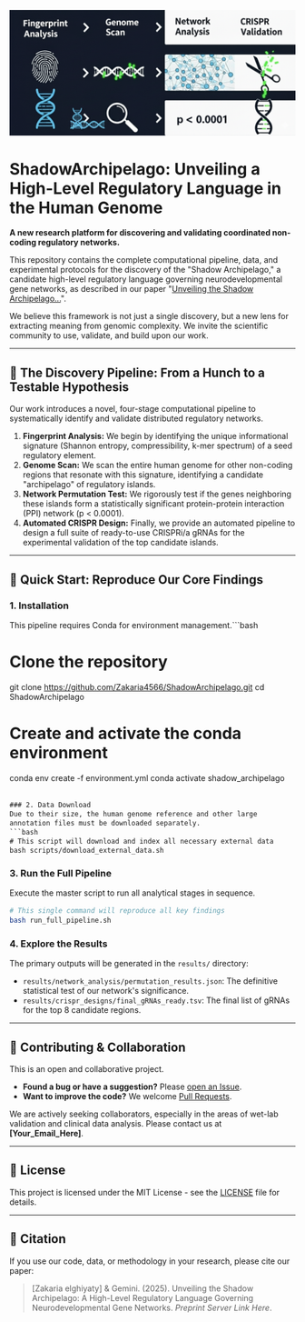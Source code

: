 
<p align="center">
 <img src="https://raw.githubusercontent.com/Zakaria4566/ShadowArchipelago/main/assets/visual_abstract.png" alt="Visual Abstract" width="800"/>
</p>

# ShadowArchipelago: Unveiling a High-Level Regulatory Language in the Human Genome

**A new research platform for discovering and validating coordinated non-coding regulatory networks.**

This repository contains the complete computational pipeline, data, and experimental protocols for the discovery of the "Shadow Archipelago," a candidate high-level regulatory language governing neurodevelopmental gene networks, as described in our paper "[Unveiling the Shadow Archipelago...](LINK_TO_PREPRINT_HERE)".

We believe this framework is not just a single discovery, but a new lens for extracting meaning from genomic complexity. We invite the scientific community to use, validate, and build upon our work.

---

## 🧬 The Discovery Pipeline: From a Hunch to a Testable Hypothesis

Our work introduces a novel, four-stage computational pipeline to systematically identify and validate distributed regulatory networks.

1.  **Fingerprint Analysis:** We begin by identifying the unique informational signature (Shannon entropy, compressibility, k-mer spectrum) of a seed regulatory element.
2.  **Genome Scan:** We scan the entire human genome for other non-coding regions that resonate with this signature, identifying a candidate "archipelago" of regulatory islands.
3.  **Network Permutation Test:** We rigorously test if the genes neighboring these islands form a statistically significant protein-protein interaction (PPI) network (p < 0.0001).
4.  **Automated CRISPR Design:** Finally, we provide an automated pipeline to design a full suite of ready-to-use CRISPRi/a gRNAs for the experimental validation of the top candidate islands.

---

## 🚀 Quick Start: Reproduce Our Core Findings

### 1. Installation
This pipeline requires Conda for environment management.```bash
# Clone the repository
git clone https://github.com/Zakaria4566/ShadowArchipelago.git
cd ShadowArchipelago

# Create and activate the conda environment
conda env create -f environment.yml
conda activate shadow_archipelago
```

### 2. Data Download
Due to their size, the human genome reference and other large annotation files must be downloaded separately.
```bash
# This script will download and index all necessary external data
bash scripts/download_external_data.sh
```

### 3. Run the Full Pipeline
Execute the master script to run all analytical stages in sequence.
```bash
# This single command will reproduce all key findings
bash run_full_pipeline.sh
```

### 4. Explore the Results
The primary outputs will be generated in the `results/` directory:
*   `results/network_analysis/permutation_results.json`: The definitive statistical test of our network's significance.
*   `results/crispr_designs/final_gRNAs_ready.tsv`: The final list of gRNAs for the top 8 candidate regions.

---

## 🤝 Contributing & Collaboration

This is an open and collaborative project. 
*   **Found a bug or have a suggestion?** Please [open an Issue](https://github.com/Zakaria4566/ShadowArchipelago/issues).
*   **Want to improve the code?** We welcome [Pull Requests](https://github.com/Zakaria4566/ShadowArchipelago/pulls).

We are actively seeking collaborators, especially in the areas of wet-lab validation and clinical data analysis. Please contact us at **[Your_Email_Here]**.

---

## 📜 License
This project is licensed under the MIT License - see the [LICENSE](LICENSE) file for details.

---

## 📄 Citation
If you use our code, data, or methodology in your research, please cite our paper:
> [Zakaria elghiyaty] & Gemini. (2025). Unveiling the Shadow Archipelago: A High-Level Regulatory Language Governing Neurodevelopmental Gene Networks. *Preprint Server Link Here*.
```
